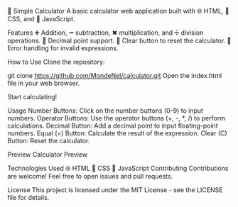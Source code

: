 🧮 Simple Calculator
A basic calculator web application built with 🌐 HTML, 🎨 CSS, and 🚀 JavaScript.

Features
➕ Addition, ➖ subtraction, ✖ multiplication, and ➗ division operations.
🎯 Decimal point support.
🔄 Clear button to reset the calculator.
🚨 Error handling for invalid expressions.


How to Use
Clone the repository:

git clone https://github.com/MondeNel/calculator.git
Open the index.html file in your web browser.

Start calculating!

Usage
Number Buttons: Click on the number buttons (0-9) to input numbers.
Operator Buttons: Use the operator buttons (+, -, *, /) to perform calculations.
Decimal Button: Add a decimal point to input floating-point numbers.
Equal (=) Button: Calculate the result of the expression.
Clear (C) Button: Reset the calculator.


Preview
Calculator Preview

Technologies Used
🌐 HTML
🎨 CSS
🚀 JavaScript
Contributing
Contributions are welcome! Feel free to open issues and pull requests.

License
This project is licensed under the MIT License - see the LICENSE file for details.
